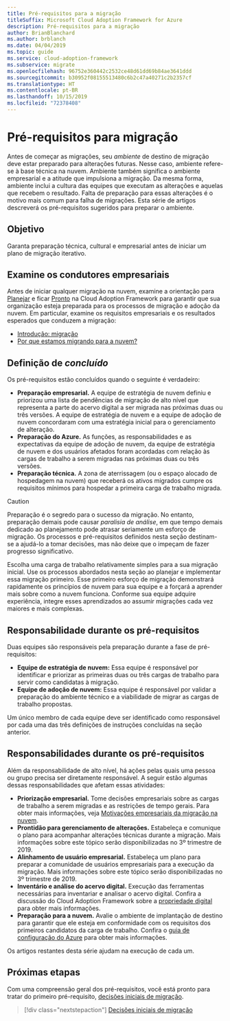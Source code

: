 ```yaml
---
title: Pré-requisitos para a migração
titleSuffix: Microsoft Cloud Adoption Framework for Azure
description: Pré-requisitos para a migração
author: BrianBlanchard
ms.author: brblanch
ms.date: 04/04/2019
ms.topic: guide
ms.service: cloud-adoption-framework
ms.subservice: migrate
ms.openlocfilehash: 96752e360442c2532ce48d61dd69b84ae3641ddd
ms.sourcegitcommit: b30952f08155513480c6b2c47a40271c2b2357cf
ms.translationtype: HT
ms.contentlocale: pt-BR
ms.lasthandoff: 10/15/2019
ms.locfileid: "72378408"
---
```

# <a name="prerequisites-for-migration"></a>Pré-requisitos para migração

Antes de começar as migrações, seu _ambiente_ de destino de migração deve estar preparado para alterações futuras. Nesse caso, ambiente refere-se à base técnica na nuvem. Ambiente também significa o ambiente empresarial e a atitude que impulsiona a migração. Da mesma forma, ambiente inclui a cultura das equipes que executam as alterações e aquelas que recebem o resultado. Falta de preparação para essas alterações é o motivo mais comum para falha de migrações. Esta série de artigos descreverá os pré-requisitos sugeridos para preparar o ambiente.

## <a name="objective"></a>Objetivo

Garanta preparação técnica, cultural e empresarial antes de iniciar um plano de migração iterativo.

## <a name="review-business-drivers"></a>Examine os condutores empresariais

Antes de iniciar qualquer migração na nuvem, examine a orientação para [Planejar](../../../strategy/index.md) e ficar [Pronto](../../../ready/index.md) na Cloud Adoption Framework para garantir que sua organização esteja preparada para os processos de migração e adoção da nuvem. Em particular, examine os requisitos empresariais e os resultados esperados que conduzem a migração:

- [Introdução: migração](../../../getting-started/migrate.md)
- [Por que estamos migrando para a nuvem?](../../../strategy/motivations.md)

## <a name="definition-of-done"></a>Definição de *concluído*

Os pré-requisitos estão concluídos quando o seguinte é verdadeiro:

- **Preparação empresarial.** A equipe de estratégia de nuvem definiu e priorizou uma lista de pendências de migração de alto nível que representa a parte do acervo digital a ser migrada nas próximas duas ou três versões. A equipe de estratégia de nuvem e a equipe de adoção de nuvem concordaram com uma estratégia inicial para o gerenciamento de alteração.
- **Preparação do Azure.** As funções, as responsabilidades e as expectativas da equipe de adoção de nuvem, da equipe de estratégia de nuvem e dos usuários afetados foram acordadas com relação às cargas de trabalho a serem migradas nas próximas duas ou três versões.
- **Preparação técnica.** A zona de aterrissagem (ou o espaço alocado de hospedagem na nuvem) que receberá os ativos migrados cumpre os requisitos mínimos para hospedar a primeira carga de trabalho migrada.

> [!CAUTION]
> Preparação é o segredo para o sucesso da migração. No entanto, preparação demais pode causar *paralisia de análise*, em que tempo demais dedicado ao planejamento pode atrasar seriamente um esforço de migração. Os processos e pré-requisitos definidos nesta seção destinam-se a ajudá-lo a tomar decisões, mas não deixe que o impeçam de fazer progresso significativo.
>
> Escolha uma carga de trabalho relativamente simples para a sua migração inicial. Use os processos abordados nesta seção ao planejar e implementar essa migração primeiro. Esse primeiro esforço de migração demonstrará rapidamente os princípios de nuvem para sua equipe e a forçará a aprender mais sobre como a nuvem funciona. Conforme sua equipe adquire experiência, integre esses aprendizados ao assumir migrações cada vez maiores e mais complexas.

## <a name="accountability-during-prerequisites"></a>Responsabilidade durante os pré-requisitos

Duas equipes são responsáveis pela preparação durante a fase de pré-requisitos:

- **Equipe de estratégia de nuvem:** Essa equipe é responsável por identificar e priorizar as primeiras duas ou três cargas de trabalho para servir como candidatas à migração.
- **Equipe de adoção de nuvem:** Essa equipe é responsável por validar a preparação do ambiente técnico e a viabilidade de migrar as cargas de trabalho propostas.

Um único membro de cada equipe deve ser identificado como responsável por cada uma das três definições de instruções concluídas na seção anterior.

## <a name="responsibilities-during-prerequisites"></a>Responsabilidades durante os pré-requisitos

Além da responsabilidade de alto nível, há ações pelas quais uma pessoa ou grupo precisa ser diretamente responsável. A seguir estão algumas dessas responsabilidades que afetam essas atividades:

- **Priorização empresarial.** Tome decisões empresariais sobre as cargas de trabalho a serem migradas e as restrições de tempo gerais. Para obter mais informações, veja [Motivações empresariais da migração na nuvem](../../../strategy/motivations.md).
- **Prontidão para gerenciamento de alterações.** Estabeleça e comunique o plano para acompanhar alterações técnicas durante a migração. Mais informações sobre este tópico serão disponibilizadas no 3º trimestre de 2019.
- **Alinhamento de usuário empresarial.** Estabeleça um plano para preparar a comunidade de usuários empresariais para a execução da migração. Mais informações sobre este tópico serão disponibilizadas no 3º trimestre de 2019.
- **Inventário e análise do acervo digital.** Execução das ferramentas necessárias para inventariar e analisar o acervo digital. Confira a discussão do Cloud Adoption Framework sobre a [propriedade digital](../../../digital-estate/index.md) para obter mais informações.
- **Preparação para a nuvem.** Avalie o ambiente de implantação de destino para garantir que ele esteja em conformidade com os requisitos dos primeiros candidatos da carga de trabalho. Confira o [guia de configuração do Azure](../../../ready/azure-setup-guide/index.md) para obter mais informações.

Os artigos restantes desta série ajudam na execução de cada um.

## <a name="next-steps"></a>Próximas etapas

Com uma compreensão geral dos pré-requisitos, você está pronto para tratar do primeiro pré-requisito, [decisões iniciais de migração](./decisions.md).

> [!div class="nextstepaction"]
> [Decisões iniciais de migração](./decisions.md)
